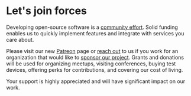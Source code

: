 # Let's join forces

Developing open-source software is a [community effort](https://photoprism.org/downloads/PhotoPrism.pdf).
Solid funding enables us to quickly implement features and integrate with services you care about.

Please visit our new [Patreon](https://www.patreon.com/photoprism) page or [reach out](mailto:hello@photoprism.org)
to us if you work for an organization that would like to [sponsor our project](https://github.com/photoprism/photoprism/blob/develop/SPONSORS.md).
Grants and donations will be used for organizing meetups, visiting conferences, buying test devices,
offering perks for contributions, and covering our cost of living.

Your support is highly appreciated and will have significant impact on our work.